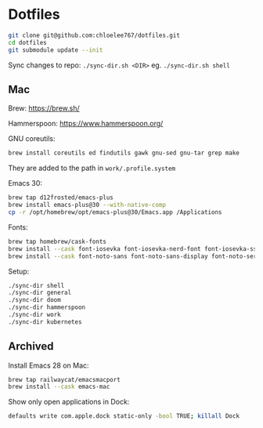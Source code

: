 # Dotfiles

``` sh
git clone git@github.com:chloelee767/dotfiles.git
cd dotfiles
git submodule update --init
```

Sync changes to repo: `./sync-dir.sh <DIR>` eg. `./sync-dir.sh shell`

## Mac

Brew: https://brew.sh/

Hammerspoon: https://www.hammerspoon.org/

GNU coreutils:
``` sh
brew install coreutils ed findutils gawk gnu-sed gnu-tar grep make
```
They are added to the path in `work/.profile.system`

Emacs 30:
``` sh
brew tap d12frosted/emacs-plus
brew install emacs-plus@30 --with-native-comp
cp -r /opt/homebrew/opt/emacs-plus@30/Emacs.app /Applications
```

Fonts:
``` sh
brew tap homebrew/cask-fonts
brew install --cask font-iosevka font-iosevka-nerd-font font-iosevka-ss14 font-iosevka-aile
brew install --cask font-noto-sans font-noto-sans-display font-noto-serif
```

Setup:
```sh
./sync-dir shell
./sync-dir general
./sync-dir doom
./sync-dir hammerspoon
./sync-dir work
./sync-dir kubernetes
```


## Archived

Install Emacs 28 on Mac:
``` sh
brew tap railwaycat/emacsmacport
brew install --cask emacs-mac
```

Show only open applications in Dock:
```sh
defaults write com.apple.dock static-only -bool TRUE; killall Dock
```
